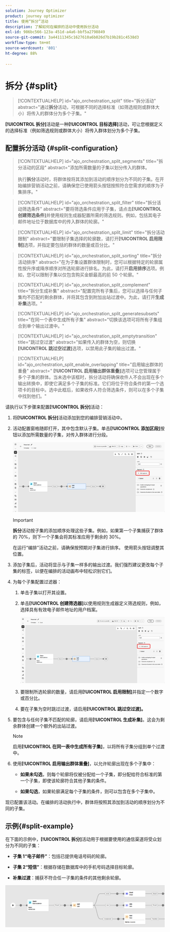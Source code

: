 ```yaml
---
solution: Journey Optimizer
product: journey optimizer
title: 使用“拆分”活动
description: 了解如何在编排的活动中使用拆分活动
exl-id: 986bc566-123a-451d-a4a6-bbf5a2798849
source-git-commit: 3a44111345c1627610a6b026d7b19b281c4538d3
workflow-type: tm+mt
source-wordcount: '801'
ht-degree: 88%

---
```



# 拆分 {#split}

>[!CONTEXTUALHELP]
>id="ajo_orchestration_split"
>title="拆分活动"
>abstract="通过&#x200B;**拆分**&#x200B;活动，可根据不同的选择标准（如筛选规则或群体大小）将传入的群体分为多个子集。"

**[!UICONTROL 拆分]**&#x200B;活动是一种&#x200B;**[!UICONTROL 目标选择]**&#x200B;活动，可让您根据定义的选择标准（例如筛选规则或群体大小）将传入群体划分为多个子集。

## 配置拆分活动 {#split-configuration}

>[!CONTEXTUALHELP]
>id="ajo_orchestration_split_segments"
>title="拆分活动的区段"
>abstract="添加所需数量的子集以划分传入的群体。<br/></br>执行&#x200B;**拆分**&#x200B;活动时，将群体按将其添加到活动的顺序划分为不同的子集。在开始编排营销活动之前，请确保您已使用箭头按钮按照符合您需求的顺序为子集排序。"

>[!CONTEXTUALHELP]
>id="ajo_orchestration_split_filter"
>title="拆分活动筛选条件"
>abstract="要将筛选条件应用于子集，请点击&#x200B;**[!UICONTROL 创建筛选条件]**&#x200B;并使用规则生成器配置所需的筛选规则。例如，包括其电子邮件地址位于数据库中的传入群体的轮廓。"

>[!CONTEXTUALHELP]
>id="ajo_orchestration_split_limit"
>title="拆分活动限制"
>abstract="要限制子集选择的轮廓数，请打开&#x200B;**[!UICONTROL 启用限制]**&#x200B;选项，并指定要包括的群体的数量或百分比。"

>[!CONTEXTUALHELP]
>id="ajo_orchestration_split_sorting"
>title="拆分活动排序"
>abstract="在为子集设置群体限制时，您可以根据特定的轮廓属性按升序或降序顺序对所选轮廓进行排名。为此，请打开&#x200B;**启用排序**&#x200B;选项。例如，您可以限制子集以仅包含购买金额最高的前 50 个轮廓。"

>[!CONTEXTUALHELP]
>id="ajo_orchestration_split_complement"
>title="拆分生成补集"
>abstract="配置完所有子集后，您可以选择与任何子集均不匹配的剩余群体，并将其包含到附加出站过渡中。为此，请打开&#x200B;**生成补集**&#x200B;选项。"

>[!CONTEXTUALHELP]
>id="ajo_orchestration_split_generatesubsets"
>title="在同一个表中生成所有子集"
>abstract="切换该选项可将所有子集组合到单个输出过渡中。"

>[!CONTEXTUALHELP]
>id="ajo_orchestration_split_emptytransition"
>title="跳过空过渡"
>abstract="如果传入的群体为空，则切换&#x200B;**[!UICONTROL 跳过空过渡]**&#x200B;选项，以禁用此子集的输出过渡。"

>[!CONTEXTUALHELP]
>id="ajo_orchestration_split_enable_overlapping"
>title="启用输出群体的重叠"
>abstract=" **[!UICONTROL 启用输出群体重叠]**&#x200B;选项可让您管理属于多个子集的群体。当未选中该框时，拆分活动将确保收件人不会出现在多个输出转换中，即使它满足多个子集的标准。它们将位于符合条件的第一个选项卡的目标中。选中此框后，如果收件人符合筛选条件，则可以在多个子集中找到他们。"

请执行以下步骤来配置&#x200B;**[!UICONTROL 拆分]**&#x200B;活动：

1. 将&#x200B;**[!UICONTROL 拆分]**&#x200B;活动添加到您的编排营销活动中。

1. 活动配置窗格随即打开，其中包含默认子集。单击&#x200B;**[!UICONTROL 添加区段]**&#x200B;按钮以添加所需数量的子集，对传入群体进行分段。

   ![](../assets/orchestrated-split-1.png)

   >[!IMPORTANT]
   >
   >**拆分**&#x200B;活动按子集的添加顺序处理这些子集。例如，如果第一个子集捕获了群体的 70%，则下一个子集会将其标准应用于剩余的 30%。
   >
   >在运行“编排”活动之前，请确保按预期对子集进行排序。 使用箭头按钮调整其位置。

1. 添加子集后，活动将显示与子集一样多的输出过渡。我们强烈建议更改每个子集的标签，以便在编排的活动画布中轻松识别它们。

1. 为每个子集配置过滤器：

   1. 单击子集以打开其设置。

   1. 单击&#x200B;**[!UICONTROL 创建筛选器]**&#x200B;以使用规则生成器定义筛选规则，例如，选择具有有效电子邮件地址的用户档案。

      ![](../assets/orchestrated-split-1.png)

   1. 要限制所选轮廓的数量，请启用&#x200B;**[!UICONTROL 启用限制]**&#x200B;并指定一个数字或百分比。

   1. 要在子集为空时跳过过渡，请启用&#x200B;**[!UICONTROL 跳过空过渡]。**

1. 要包含与任何子集不匹配的轮廓，请启用&#x200B;**[!UICONTROL 生成补集]**。这会为剩余群体创建一个额外的出站过渡。

   >[!NOTE]
   >
   >启用&#x200B;**[!UICONTROL 在同一表中生成所有子集]**，以将所有子集分组到单个过渡中。

1. 使用&#x200B;**[!UICONTROL 启用输出群体重叠]**，以允许轮廓出现在多个子集中：

   * **如果未勾选**，则每个轮廓将仅被分配给一个子集，即分配给符合标准的第一个子集，即使该轮廓符合其他子集的条件。

   * **如果勾选**，如果轮廓满足每个子集的条件，则可以包含在多个子集中。

现已配置该活动。在编排的活动执行中，群体将按照其添加到活动的顺序划分为不同的子集。

## 示例{#split-example}

在下面的示例中，**[!UICONTROL 拆分]**&#x200B;活动用于根据要使用的通信渠道将受众划分为不同的子集：

* **子集 1“电子邮件”**：包括已提供电话号码的轮廓。

* **子集 2“短信”**：根据存储在数据库中的手机号码选择目标轮廓。

* **补集过渡**：捕获不符合任一子集的条件的其他剩余轮廓。

![](../assets/orchestrated-split-3.png)

